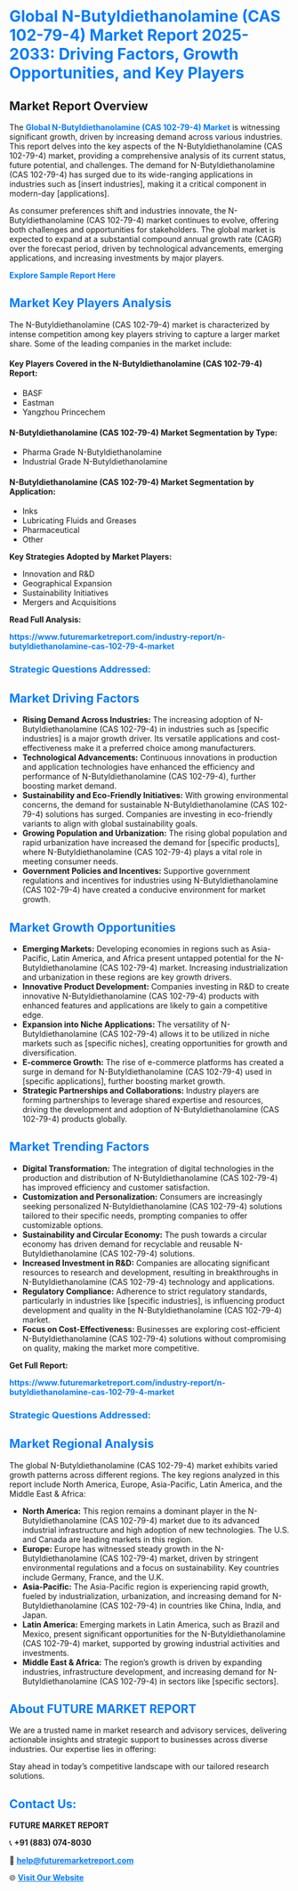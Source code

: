 <h1 style="color: #007BFF;">Global N-Butyldiethanolamine (CAS 102-79-4) Market Report 2025-2033: Driving Factors, Growth Opportunities, and Key Players</h1>

<section id="overview">
<h2>Market Report Overview</h2>
<p>The <a href="https://www.futuremarketreport.com/industry-report/n-butyldiethanolamine-cas-102-79-4-market" style="color: #007BFF; text-decoration: none;"><strong>Global N-Butyldiethanolamine (CAS 102-79-4) Market</strong></a> is witnessing significant growth, driven by increasing demand across various industries. This report delves into the key aspects of the N-Butyldiethanolamine (CAS 102-79-4) market, providing a comprehensive analysis of its current status, future potential, and challenges. The demand for N-Butyldiethanolamine (CAS 102-79-4) has surged due to its wide-ranging applications in industries such as [insert industries], making it a critical component in modern-day [applications].</p>
<p>As consumer preferences shift and industries innovate, the N-Butyldiethanolamine (CAS 102-79-4) market continues to evolve, offering both challenges and opportunities for stakeholders. The global market is expected to expand at a substantial compound annual growth rate (CAGR) over the forecast period, driven by technological advancements, emerging applications, and increasing investments by major players.</p>
</section>

<section id="overview">
<p><a href="https://www.futuremarketreport.com/request-sample/reportId=85387" style="color: #007BFF; text-decoration: none;"><strong>Explore Sample Report Here</strong></a></p>
</section>

<section id="key-players">
<h2 style="color: #007BFF;">Market Key Players Analysis</h2>
<p>The N-Butyldiethanolamine (CAS 102-79-4) market is characterized by intense competition among key players striving to capture a larger market share. Some of the leading companies in the market include:</p>
<h4>Key Players Covered in the N-Butyldiethanolamine (CAS 102-79-4) Report:</h4>
<ul><li>BASF</li><li>Eastman</li><li>Yangzhou Princechem</li></ul>
<h4>N-Butyldiethanolamine (CAS 102-79-4) Market Segmentation by Type:</h4>
<ul><li>Pharma Grade N-Butyldiethanolamine</li><li>Industrial Grade N-Butyldiethanolamine</li></ul>

<h4>N-Butyldiethanolamine (CAS 102-79-4) Market Segmentation by Application:</h4>
<ul><li>Inks</li><li>Lubricating Fluids and Greases</li><li>Pharmaceutical</li><li>Other</li></ul>
<p><strong>Key Strategies Adopted by Market Players:</strong></p>
<ul>
<li>Innovation and R&D</li>
<li>Geographical Expansion</li>
<li>Sustainability Initiatives</li>
<li>Mergers and Acquisitions</li>
</ul>
</section>

<section>
<p><strong>Read Full Analysis: </strong></p><a href="https://www.futuremarketreport.com/industry-report/n-butyldiethanolamine-cas-102-79-4-market" style="color: #007BFF; text-decoration: none;"><strong>https://www.futuremarketreport.com/industry-report/n-butyldiethanolamine-cas-102-79-4-market</strong></a>
<h3 style="color: #007BFF;">Strategic Questions Addressed:</h3>
</section>

<section id="driving-factors">
<h2 style="color: #007BFF;">Market Driving Factors</h2>
<ul>
<li><strong>Rising Demand Across Industries:</strong> The increasing adoption of N-Butyldiethanolamine (CAS 102-79-4) in industries such as [specific industries] is a major growth driver. Its versatile applications and cost-effectiveness make it a preferred choice among manufacturers.</li>
<li><strong>Technological Advancements:</strong> Continuous innovations in production and application technologies have enhanced the efficiency and performance of N-Butyldiethanolamine (CAS 102-79-4), further boosting market demand.</li>
<li><strong>Sustainability and Eco-Friendly Initiatives:</strong> With growing environmental concerns, the demand for sustainable N-Butyldiethanolamine (CAS 102-79-4) solutions has surged. Companies are investing in eco-friendly variants to align with global sustainability goals.</li>
<li><strong>Growing Population and Urbanization:</strong> The rising global population and rapid urbanization have increased the demand for [specific products], where N-Butyldiethanolamine (CAS 102-79-4) plays a vital role in meeting consumer needs.</li>
<li><strong>Government Policies and Incentives:</strong> Supportive government regulations and incentives for industries using N-Butyldiethanolamine (CAS 102-79-4) have created a conducive environment for market growth.</li>
</ul>
</section>

<section id="growth-opportunities">
<h2 style="color: #007BFF;">Market Growth Opportunities</h2>
<ul>
<li><strong>Emerging Markets:</strong> Developing economies in regions such as Asia-Pacific, Latin America, and Africa present untapped potential for the N-Butyldiethanolamine (CAS 102-79-4) market. Increasing industrialization and urbanization in these regions are key growth drivers.</li>
<li><strong>Innovative Product Development:</strong> Companies investing in R&D to create innovative N-Butyldiethanolamine (CAS 102-79-4) products with enhanced features and applications are likely to gain a competitive edge.</li>
<li><strong>Expansion into Niche Applications:</strong> The versatility of N-Butyldiethanolamine (CAS 102-79-4) allows it to be utilized in niche markets such as [specific niches], creating opportunities for growth and diversification.</li>
<li><strong>E-commerce Growth:</strong> The rise of e-commerce platforms has created a surge in demand for N-Butyldiethanolamine (CAS 102-79-4) used in [specific applications], further boosting market growth.</li>
<li><strong>Strategic Partnerships and Collaborations:</strong> Industry players are forming partnerships to leverage shared expertise and resources, driving the development and adoption of N-Butyldiethanolamine (CAS 102-79-4) products globally.</li>
</ul>
</section>

<section id="trending-factors">
<h2 style="color: #007BFF;">Market Trending Factors</h2>
<ul>
<li><strong>Digital Transformation:</strong> The integration of digital technologies in the production and distribution of N-Butyldiethanolamine (CAS 102-79-4) has improved efficiency and customer satisfaction.</li>
<li><strong>Customization and Personalization:</strong> Consumers are increasingly seeking personalized N-Butyldiethanolamine (CAS 102-79-4) solutions tailored to their specific needs, prompting companies to offer customizable options.</li>
<li><strong>Sustainability and Circular Economy:</strong> The push towards a circular economy has driven demand for recyclable and reusable N-Butyldiethanolamine (CAS 102-79-4) solutions.</li>
<li><strong>Increased Investment in R&D:</strong> Companies are allocating significant resources to research and development, resulting in breakthroughs in N-Butyldiethanolamine (CAS 102-79-4) technology and applications.</li>
<li><strong>Regulatory Compliance:</strong> Adherence to strict regulatory standards, particularly in industries like [specific industries], is influencing product development and quality in the N-Butyldiethanolamine (CAS 102-79-4) market.</li>
<li><strong>Focus on Cost-Effectiveness:</strong> Businesses are exploring cost-efficient N-Butyldiethanolamine (CAS 102-79-4) solutions without compromising on quality, making the market more competitive.</li>
</ul>
</section>

<section>
<p><strong>Get Full Report: </strong></p><a href="https://www.futuremarketreport.com/industry-report/n-butyldiethanolamine-cas-102-79-4-market" style="color: #007BFF; text-decoration: none;"><strong>https://www.futuremarketreport.com/industry-report/n-butyldiethanolamine-cas-102-79-4-market</strong></a>
<h3 style="color: #007BFF;">Strategic Questions Addressed:</h3>
</section>


<section id="regional-analysis">
<h2 style="color: #007BFF;">Market Regional Analysis</h2>
<p>The global N-Butyldiethanolamine (CAS 102-79-4) market exhibits varied growth patterns across different regions. The key regions analyzed in this report include North America, Europe, Asia-Pacific, Latin America, and the Middle East & Africa:</p>
<ul>
<li><strong>North America:</strong> This region remains a dominant player in the N-Butyldiethanolamine (CAS 102-79-4) market due to its advanced industrial infrastructure and high adoption of new technologies. The U.S. and Canada are leading markets in this region.</li>
<li><strong>Europe:</strong> Europe has witnessed steady growth in the N-Butyldiethanolamine (CAS 102-79-4) market, driven by stringent environmental regulations and a focus on sustainability. Key countries include Germany, France, and the U.K.</li>
<li><strong>Asia-Pacific:</strong> The Asia-Pacific region is experiencing rapid growth, fueled by industrialization, urbanization, and increasing demand for N-Butyldiethanolamine (CAS 102-79-4) in countries like China, India, and Japan.</li>
<li><strong>Latin America:</strong> Emerging markets in Latin America, such as Brazil and Mexico, present significant opportunities for the N-Butyldiethanolamine (CAS 102-79-4) market, supported by growing industrial activities and investments.</li>
<li><strong>Middle East & Africa:</strong> The region’s growth is driven by expanding industries, infrastructure development, and increasing demand for N-Butyldiethanolamine (CAS 102-79-4) in sectors like [specific sectors].</li>
</ul>
</section>

<footer>
<h2 style="color: #007BFF;">About FUTURE MARKET REPORT</h2>
<p>We are a trusted name in market research and advisory services, delivering actionable insights and strategic support to businesses across diverse industries. Our expertise lies in offering:</p>

<p>Stay ahead in today’s competitive landscape with our tailored research solutions.</p>

<h2 style="color: #007BFF;">Contact Us:</h2>
<p><strong>FUTURE MARKET REPORT</strong></p>
<p>📞 <strong>+91 (883) 074-8030</strong></p>
<p>📧 <strong><a href="mailto:help@futuremarketreport.com" style="color: #007BFF;">help@futuremarketreport.com</a></strong></p>
<p>🌐 <strong><a href="https://www.futuremarketreport.com/" style="color: #007BFF;">Visit Our Website</a></strong></p>
</footer>